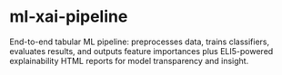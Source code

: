 # ml-xai-pipeline
End-to-end tabular ML pipeline: preprocesses data, trains classifiers, evaluates results, and outputs feature importances plus ELI5-powered explainability HTML reports for model transparency and insight.
